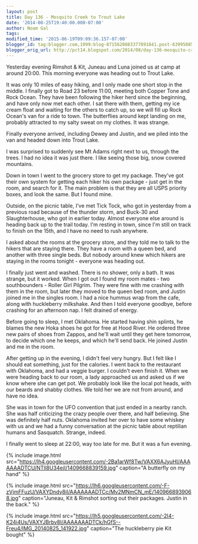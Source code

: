 ```yaml
---
layout: post
title: Day 136 - Mosquito Creek to Trout Lake
date: '2014-08-25T19:40:00.000-07:00'
author: Noam Gal
tags:
modified_time: '2015-06-19T09:09:36.157-07:00'
blogger_id: tag:blogger.com,1999:blog-8715620883377891841.post-6399508527594787767
blogger_orig_url: http://pct14.blogspot.com/2014/08/day-136-mosquito-creek-to-trout-lake.html
---
```


Yesterday evening Rimshot & Kit, Juneau and Luna joined us at camp at around 20:00. This morning everyone was heading out to Trout Lake.

It was only 10 miles of easy hiking, and I only made one short stop in the middle. I finally got to Road 23 before 11:00, meeting both Copper Tone and Rock Ocean. They have been following the hiker herd since the beginning, and have only now met each other. I sat there with them, getting my ice cream float and waiting for the others to catch up, so we will fill up Rock Ocean's van for a ride to town. The butterflies around kept landing on me, probably attracted to my salty sweat on my clothes. It was strange.

Finally everyone arrived, including Dewey and Justin, and we piled into the van and headed down into Trout Lake.

I was surprised to suddenly see Mt Adams right next to us, through the trees. I had no idea it was just there. I like seeing those big, snow covered mountains.

Down in town I went to the grocery store to get my package. They've got their own system for getting each hiker his own package - just get in the room, and search for it. The main problem is that they are all USPS priority boxes, and look the same. But I found mine.

Outside, on the picnic table, I've met Tick Tock, who got in yesterday from a previous road because of the thunder storm, and Buck-30 and Slaughterhouse, who got in earlier today. Almost everyone else around is heading back up to the trail today. I'm resting in town, since I'm still on track to finish on the 15th, and I have no need to rush anywhere.

I asked about the rooms at the grocery store, and they told me to talk to the hikers that are staying there. They have a room with a queen bed, and another with three single beds. But nobody around knew which hikers are staying in the rooms tonight - everyone was heading out.

I finally just went and washed. There is no shower, only a bath. It was strange, but it worked. When I got out I found my room mates - two southbounders - Roller Girl  Pilgrim. They were fine with me crashing with them in the room, but later they moved to the queen bed room, and Justin joined me in the singles room. I had a nice hummus wrap from the cafe, along with huckleberry milkshake. And then I told everyone goodbye, before crashing for an afternoon nap. I felt drained of energy.

Before going to sleep, I met Oklahoma. He started having shin splints, he blames the new Hoka shoes he got for free at Hood River. He ordered three new pairs of shoes from Zappos, and he'll wait until they get here tomorrow, to decide which one he keeps, and which he'll send back. He joined Justin and me in the room.

After getting up in the evening, I didn't feel very hungry. But I felt like I should eat something, just for the calories. I went back to the restaurant with Oklahoma, and had a veggie burger. I couldn't even finish it. When we were heading back to our room, a lady approached us and asked us if we know where she can get pot. We probably look like the local pot heads, with our beards and shabby clothes. We told her we are not from around, and have no idea.

She was in town for the UFO convention that just ended in a nearby ranch. She was half criticizing the crazy people over there, and half believing. She was definitely half nuts. Oklahoma invited her over to have some whiskey with us and we had a funny conversation at the picnic table about reptilian humans and Sasquatch. Strange, indeed.

I finally went to sleep at 22:00, way too late for me. But it was a fun evening.

{% include image.html src="https://lh4.googleusercontent.com/-2Ba1arWf8Tw/VAXX6AJyuHI/AAAAAAADTCU/NTll8U34ejI/1409668839159.jpg" caption="A butterfly on my hand" %}

{% include image.html src="https://lh6.googleusercontent.com/-F-zVjmFFuzU/VAXYDndy8iI/AAAAAAADTCc/Mv2MNmCN_mE/1409668939068.jpg" caption="Juneau, Kit & Rimshot sorting out their packages. Justin in the back." %}

{% include image.html src="https://lh5.googleusercontent.com/-2I4-K24i4Us/VAXYJBrbv8I/AAAAAAADTCk/hGfS--Freu4/IMG_20140825_141922.jpg" caption="The huckleberry pie Kit bought" %}
   